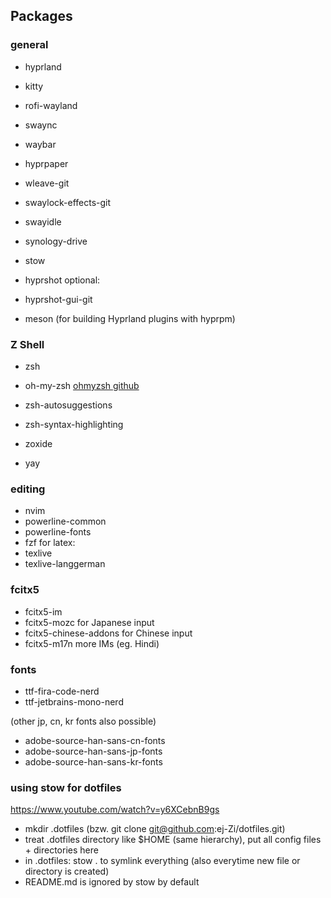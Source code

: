 
## Packages
### general
- hyprland
- kitty
- rofi-wayland
- swaync
- waybar
- hyprpaper
- wleave-git
- swaylock-effects-git
- swayidle

- synology-drive
- stow

- hyprshot
optional:
- hyprshot-gui-git

- meson (for building Hyprland plugins with hyprpm)

### Z Shell
- zsh
- oh-my-zsh
    [ohmyzsh github](https://github.com/ohmyzsh/ohmyzsh)
- zsh-autosuggestions
- zsh-syntax-highlighting

- zoxide
- yay

### editing
- nvim
- powerline-common
- powerline-fonts
- fzf
for latex:
- texlive
- texlive-langgerman

### fcitx5
- fcitx5-im
- fcitx5-mozc
    for Japanese input
- fcitx5-chinese-addons
    for Chinese input
- fcitx5-m17n
    more IMs (eg. Hindi)

### fonts
- ttf-fira-code-nerd
- ttf-jetbrains-mono-nerd

(other jp, cn, kr fonts also possible)
- adobe-source-han-sans-cn-fonts
- adobe-source-han-sans-jp-fonts
- adobe-source-han-sans-kr-fonts

### using stow for dotfiles
https://www.youtube.com/watch?v=y6XCebnB9gs

- mkdir .dotfiles (bzw. git clone git@github.com:ej-Zi/dotfiles.git)
- treat .dotfiles directory like $HOME (same hierarchy), put all config files + directories here
- in .dotfiles: stow .
    to symlink everything (also everytime new file or directory is created)
- README.md is ignored by stow by default



